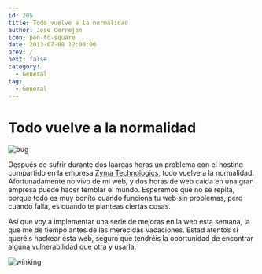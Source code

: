 ```yaml
---
id: 205
title: Todo vuelve a la normalidad
author: Jose Cerrejon
icon: pen-to-square
date: 2013-07-08 12:00:00
prev: /
next: false
category:
  - General
tag:
  - General
---
```


# Todo vuelve a la normalidad

![bug](/images/bug.jpg)

Después de sufrir durante dos laargas horas un problema con el hosting compartido en la empresa [Zyma Technologics](http://www.zyma.com/), todo vuelve a la normalidad. Afortunadamente no vivo de mi web, y dos horas de web caída en una gran empresa puede hacer temblar el mundo. Esperemos que no se repita, porque todo es muy bonito cuando funciona tu web sin problemas, pero cuando falla, es cuando te planteas ciertas cosas.

Así que voy a implementar una serie de mejoras en la web esta semana, la que me de tiempo antes de las merecidas vacaciones. Estad atentos si queréis hackear esta web, seguro que tendréis la oportunidad de encontrar alguna vulnerabilidad que otra y usarla.

![winking](/css/sm/winking_grinning.png)